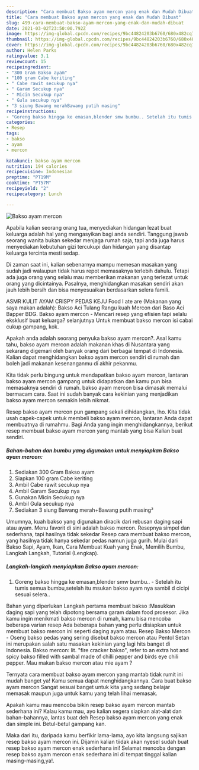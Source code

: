```yaml
---
description: "Cara membuat Bakso ayam mercon yang enak dan Mudah Dibuat"
title: "Cara membuat Bakso ayam mercon yang enak dan Mudah Dibuat"
slug: 499-cara-membuat-bakso-ayam-mercon-yang-enak-dan-mudah-dibuat
date: 2021-03-02T23:50:00.792Z
image: https://img-global.cpcdn.com/recipes/9bc44824203b6760/680x482cq70/bakso-ayam-mercon-foto-resep-utama.jpg
thumbnail: https://img-global.cpcdn.com/recipes/9bc44824203b6760/680x482cq70/bakso-ayam-mercon-foto-resep-utama.jpg
cover: https://img-global.cpcdn.com/recipes/9bc44824203b6760/680x482cq70/bakso-ayam-mercon-foto-resep-utama.jpg
author: Helen Parks
ratingvalue: 3.1
reviewcount: 15
recipeingredient:
- "300 Gram Bakso ayam"
- "100 gram Cabe keriting"
- " Cabe rawit secukup nya"
- " Garam Secukup nya"
- " Micin Secukup nya"
- " Gula secukup nya"
- "3 siung Bawang merahBawang putih masing"
recipeinstructions:
- "Goreng bakso hingga ke emasan,blender smw bumbu.. Setelah itu tumis semua bumbu,setelah itu msukan bakso ayam nya sambil d cicipi sesuai selera.."
categories:
- Resep
tags:
- bakso
- ayam
- mercon

katakunci: bakso ayam mercon 
nutrition: 194 calories
recipecuisine: Indonesian
preptime: "PT19M"
cooktime: "PT57M"
recipeyield: "2"
recipecategory: Lunch

---
```



![Bakso ayam mercon](https://img-global.cpcdn.com/recipes/9bc44824203b6760/680x482cq70/bakso-ayam-mercon-foto-resep-utama.jpg)

Apabila kalian seorang orang tua, menyediakan hidangan lezat buat keluarga adalah hal yang mengasyikan bagi anda sendiri. Tanggung jawab seorang  wanita bukan sekedar menjaga rumah saja, tapi anda juga harus menyediakan kebutuhan gizi tercukupi dan hidangan yang disantap keluarga tercinta mesti sedap.

Di zaman  saat ini, kalian sebenarnya mampu memesan masakan yang sudah jadi walaupun tidak harus repot memasaknya terlebih dahulu. Tetapi ada juga orang yang selalu mau memberikan makanan yang terlezat untuk orang yang dicintainya. Pasalnya, menghidangkan masakan sendiri akan jauh lebih bersih dan bisa menyesuaikan berdasarkan selera famili. 

ASMR KULIT AYAM CRISPY PEDAS KEJU Food I ate are (Makanan yang saya makan adalah): Bakso Aci Tulang Rangu kuah Mercon dari Baso Aci Bapper BDG. Bakso ayam mercon - Mencari resep yang efisien tapi selalu eksklusif buat keluarga? selanjutnya Untuk membuat bakso mercon isi cabai cukup gampang, kok.

Apakah anda adalah seorang penyuka bakso ayam mercon?. Asal kamu tahu, bakso ayam mercon adalah makanan khas di Nusantara yang sekarang digemari oleh banyak orang dari berbagai tempat di Indonesia. Kalian dapat menghidangkan bakso ayam mercon sendiri di rumah dan boleh jadi makanan kesenanganmu di akhir pekanmu.

Kita tidak perlu bingung untuk mendapatkan bakso ayam mercon, lantaran bakso ayam mercon gampang untuk didapatkan dan kamu pun bisa memasaknya sendiri di rumah. bakso ayam mercon bisa dimasak memalui bermacam cara. Saat ini sudah banyak cara kekinian yang menjadikan bakso ayam mercon semakin lebih nikmat.

Resep bakso ayam mercon pun gampang sekali dihidangkan, lho. Kita tidak usah capek-capek untuk membeli bakso ayam mercon, lantaran Anda dapat membuatnya di rumahmu. Bagi Anda yang ingin menghidangkannya, berikut resep membuat bakso ayam mercon yang mantab yang bisa Kalian buat sendiri.

<!--inarticleads1-->

##### Bahan-bahan dan bumbu yang digunakan untuk menyiapkan Bakso ayam mercon:

1. Sediakan 300 Gram Bakso ayam
1. Siapkan 100 gram Cabe keriting
1. Ambil  Cabe rawit secukup nya
1. Ambil  Garam Secukup nya
1. Gunakan  Micin Secukup nya
1. Ambil  Gula secukup nya
1. Sediakan 3 siung Bawang merah+Bawang putih masing²


Umumnya, kuah bakso yang digunakan diracik dari rebusan daging sapi atau ayam. Menu favorit di sini adalah bakso mercon. Resepnya simpel dan sederhana, tapi hasilnya tidak sekedar Resep cara membuat bakso mercon, yang hasilnya tidak hanya sekedar pedas namun juga gurih. Mulai dari Bakso Sapi, Ayam, Ikan, Cara Membuat Kuah yang Enak, Memilih Bumbu, Langkah Langkah, Tutorial (Lengkap). 

<!--inarticleads2-->

##### Langkah-langkah menyiapkan Bakso ayam mercon:

1. Goreng bakso hingga ke emasan,blender smw bumbu.. - Setelah itu tumis semua bumbu,setelah itu msukan bakso ayam nya sambil d cicipi sesuai selera..


Bahan yang diperlukan Langkah pertama membuat bakso :Masukkan daging sapi yang telah dipotong bersama garam dalam food prosesor. Jika kamu ingin menikmati bakso mercon di rumah, kamu bisa mencoba beberapa varian resep Ada beberapa bahan yang perlu disiapkan untuk membuat bakso mercon ini seperti daging ayam atau. Resep Bakso Mercon - Oseng bakso pedas yang sering disebut bakso mercon atau Pentol Setan ini merupakan salah satu masakan kekinian yang lagi hits banget di Indonesia. Bakso mercon: lit. &#34;fire cracker bakso&#34;, refer to an extra hot and spicy bakso filled with sambal made of chilli pepper and birds eye chili pepper. Mau makan bakso mercon atau mie ayam ? 

Ternyata cara membuat bakso ayam mercon yang mantab tidak rumit ini mudah banget ya! Kamu semua dapat menghidangkannya. Cara buat bakso ayam mercon Sangat sesuai banget untuk kita yang sedang belajar memasak maupun juga untuk kamu yang telah lihai memasak.

Apakah kamu mau mencoba bikin resep bakso ayam mercon mantab sederhana ini? Kalau kamu mau, ayo kalian segera siapkan alat-alat dan bahan-bahannya, lantas buat deh Resep bakso ayam mercon yang enak dan simple ini. Betul-betul gampang kan. 

Maka dari itu, daripada kamu berfikir lama-lama, ayo kita langsung sajikan resep bakso ayam mercon ini. Dijamin kalian tiidak akan nyesel sudah buat resep bakso ayam mercon enak sederhana ini! Selamat mencoba dengan resep bakso ayam mercon enak sederhana ini di tempat tinggal kalian masing-masing,ya!.

